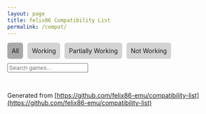 ```yaml
---
layout: page
title: felix86 Compatibility List
permalink: /compat/
---
```


<html lang="en">
<head>
  <meta charset="UTF-8" />
  <meta name="viewport" content="width=device-width, initial-scale=1.0"/>
  <style>
    .tabs { display: flex; gap: 10px; margin-bottom: 10px; }
    .tab { cursor: pointer; padding: 10px; background: lightgray; border-radius: 5px; }
    .tab.active { background: darkgray; }
    .search { margin-bottom: 10px; }
    .game-list { display: flex; flex-wrap: wrap; gap: 10px; }
    .game { border: 1px solid #ccc; padding: 10px; border-radius: 5px; width: 200px; text-align: center; transition: transform 0.2s ease-in-out, box-shadow 0.2s ease-in-out; }
    .game:hover { transform: scale(1.05); box-shadow: 0 0 15px rgba(0,0,0,0.3); }
    .game img { width: 100%; height: 150px; object-fit: contain; border-radius: 5px; }
    .status { font-weight: bold; }
    .green { color: green; }
    .yellow { color: orange; }
    .red { color: red; }
    .pagination { margin-top: 20px; display: flex; gap: 5px; flex-wrap: wrap; }
    .pagination button { padding: 5px 10px; border: none; background: lightgray; border-radius: 5px; cursor: pointer; }
    .pagination button.active { background: darkgray; color: white; }
  </style>
</head>
<body>
  <div class="tabs">
    <div class="tab active" onclick="filterCategory('all', this)">All</div>
    <div class="tab" onclick="filterCategory('working', this)">Working</div>
    <div class="tab" onclick="filterCategory('partial', this)">Partially Working</div>
    <div class="tab" onclick="filterCategory('not-working', this)">Not Working</div>
  </div>

  <input class="search" type="text" placeholder="Search games..." onkeyup="applyFilters()">

  <div class="game-list" id="games"></div>
  <div class="pagination" id="pagination"></div>

  <div id="all-games" style="display: none">

<div class="game" data-category="working"><img loading="lazy" src="https://github.com/user-attachments/assets/894394b6-6b0b-4593-8d0c-b718ada7fc1c" alt="Kerbal Space Program" width="100%"><p><a href="https://github.com/felix86-emu/compatibility-list/issues/94">Kerbal Space Program</a></p><p class="status green">Working</p></div>
<div class="game" data-category="working"><img loading="lazy" src="https://github.com/user-attachments/assets/fe34538d-7cb4-40a5-bbd5-f6c4fadd8925" alt="Hades" width="100%"><p><a href="https://github.com/felix86-emu/compatibility-list/issues/93">Hades</a></p><p class="status green">Working</p></div>
<div class="game" data-category="working"><img loading="lazy" src="https://github.com/user-attachments/assets/cf72eab2-96d8-4941-921d-0cfa2aa74a5e" alt="Lethal Company" width="100%"><p><a href="https://github.com/felix86-emu/compatibility-list/issues/92">Lethal Company</a></p><p class="status green">Working</p></div>
<div class="game" data-category="working"><img loading="lazy" src="https://github.com/user-attachments/assets/4473ae8d-43f9-4a10-8f73-fefbe4705dd3" alt="Touhou 16 - Hidden Star in Four Seasons" width="100%"><p><a href="https://github.com/felix86-emu/compatibility-list/issues/91">Touhou 16 - Hidden Star in Four Seasons</a></p><p class="status green">Working</p></div>
<div class="game" data-category="working"><img loading="lazy" src="https://github.com/user-attachments/assets/6dbadc73-ae27-43c6-8d06-e5433a855aee" alt="Transport Fever" width="100%"><p><a href="https://github.com/felix86-emu/compatibility-list/issues/90">Transport Fever</a></p><p class="status green">Working</p></div>
<div class="game" data-category="partial"><img loading="lazy" src="https://github.com/user-attachments/assets/4167a8d5-3d8d-40d0-b092-8b45bf1f3bd3" alt="Assassin's Creed" width="100%"><p><a href="https://github.com/felix86-emu/compatibility-list/issues/89">Assassin's Creed</a></p><p class="status yellow">Partially Working</p></div>
<div class="game" data-category="working"><img loading="lazy" src="https://github.com/user-attachments/assets/b25798b7-d262-423b-b65f-1a98f88d72a1" alt="DOOM 3" width="100%"><p><a href="https://github.com/felix86-emu/compatibility-list/issues/88">DOOM 3</a></p><p class="status green">Working</p></div>
<div class="game" data-category="working"><img loading="lazy" src="https://github.com/user-attachments/assets/ddf97435-6fce-4cb4-866f-7f35b1e1e3bf" alt="Hitman: Blood Money" width="100%"><p><a href="https://github.com/felix86-emu/compatibility-list/issues/87">Hitman: Blood Money</a></p><p class="status green">Working</p></div>
<div class="game" data-category="working"><img loading="lazy" src="https://github.com/user-attachments/assets/f1c6d5ef-daba-4b8d-8bd6-84e9dfcd1044" alt="Hollow Knight: Silksong" width="100%"><p><a href="https://github.com/felix86-emu/compatibility-list/issues/86">Hollow Knight: Silksong</a></p><p class="status green">Working</p></div>
<div class="game" data-category="working"><img loading="lazy" src="https://github.com/user-attachments/assets/56c22612-7253-4f48-b399-3d93ed5c9cf4" alt="Thief Gold" width="100%"><p><a href="https://github.com/felix86-emu/compatibility-list/issues/85">Thief Gold</a></p><p class="status green">Working</p></div>
<div class="game" data-category="not-working"><img loading="lazy" src="{{ site.baseurl }}/images/felixNoThoughts.png" alt="Heroes of Might and Magic 3" width="100%"><p><a href="https://github.com/felix86-emu/compatibility-list/issues/84">Heroes of Might and Magic 3</a></p><p class="status red">Not Working</p></div>
<div class="game" data-category="working"><img loading="lazy" src="https://github.com/user-attachments/assets/aaa0b06b-0cd8-4b04-a44c-24276d7671bc" alt="Sleeping Dogs: Definitive Edition" width="100%"><p><a href="https://github.com/felix86-emu/compatibility-list/issues/83">Sleeping Dogs: Definitive Edition</a></p><p class="status green">Working</p></div>
<div class="game" data-category="working"><img loading="lazy" src="https://github.com/user-attachments/assets/8ea9db53-19d5-485f-8257-1613b3c31d21" alt="Warhammer 40,000: Rites of War" width="100%"><p><a href="https://github.com/felix86-emu/compatibility-list/issues/82">Warhammer 40,000: Rites of War</a></p><p class="status green">Working</p></div>
<div class="game" data-category="working"><img loading="lazy" src="https://github.com/user-attachments/assets/42ceafc9-ed80-4c7a-ab0d-46715a4d25fa" alt="Super Meat Boy" width="100%"><p><a href="https://github.com/felix86-emu/compatibility-list/issues/81">Super Meat Boy</a></p><p class="status green">Working</p></div>
<div class="game" data-category="working"><img loading="lazy" src="https://github.com/user-attachments/assets/deea2466-0bc8-434f-a76b-40498fe74eca" alt="RollerCoaster Tycoon: Deluxe" width="100%"><p><a href="https://github.com/felix86-emu/compatibility-list/issues/80">RollerCoaster Tycoon: Deluxe</a></p><p class="status green">Working</p></div>
<div class="game" data-category="working"><img loading="lazy" src="https://github.com/user-attachments/assets/306649e2-9fea-4c0a-aff3-3846596c92fe" alt="Counter-Strike: Source" width="100%"><p><a href="https://github.com/felix86-emu/compatibility-list/issues/79">Counter-Strike: Source</a></p><p class="status green">Working</p></div>
<div class="game" data-category="not-working"><img loading="lazy" src="{{ site.baseurl }}/images/felixNoThoughts.png" alt="Far Cry 2: Fortune's Edition" width="100%"><p><a href="https://github.com/felix86-emu/compatibility-list/issues/78">Far Cry 2: Fortune's Edition</a></p><p class="status red">Not Working</p></div>
<div class="game" data-category="partial"><img loading="lazy" src="https://github.com/user-attachments/assets/c132f0c2-fe70-4ddf-88e1-4855c4433c3f" alt="Far Cry" width="100%"><p><a href="https://github.com/felix86-emu/compatibility-list/issues/77">Far Cry</a></p><p class="status yellow">Partially Working</p></div>
<div class="game" data-category="working"><img loading="lazy" src="https://github.com/user-attachments/assets/8c52f3f4-dce0-427e-a667-46745a28aaa8" alt="Faster Than Light: Advanced Edition" width="100%"><p><a href="https://github.com/felix86-emu/compatibility-list/issues/76">Faster Than Light: Advanced Edition</a></p><p class="status green">Working</p></div>
<div class="game" data-category="working"><img loading="lazy" src="https://github.com/user-attachments/assets/a0d7a3bb-f593-4ca5-ae12-f99c8d96768e" alt="Mini Metro" width="100%"><p><a href="https://github.com/felix86-emu/compatibility-list/issues/75">Mini Metro</a></p><p class="status green">Working</p></div>
<div class="game" data-category="working"><img loading="lazy" src="https://github.com/user-attachments/assets/6b156cfa-016c-4e56-baa5-46cb459f79c3" alt="Fallout 2" width="100%"><p><a href="https://github.com/felix86-emu/compatibility-list/issues/74">Fallout 2</a></p><p class="status green">Working</p></div>
<div class="game" data-category="working"><img loading="lazy" src="https://github.com/user-attachments/assets/9051f0d7-eec5-4cbb-bcbf-cd17f24d523a" alt="Enter The Gungeon" width="100%"><p><a href="https://github.com/felix86-emu/compatibility-list/issues/73">Enter The Gungeon</a></p><p class="status green">Working</p></div>
<div class="game" data-category="working"><img loading="lazy" src="https://github.com/user-attachments/assets/957ad937-aa50-48a5-b204-c6b1c5e76c75" alt="Trackmania Nations Forever" width="100%"><p><a href="https://github.com/felix86-emu/compatibility-list/issues/72">Trackmania Nations Forever</a></p><p class="status green">Working</p></div>
<div class="game" data-category="not-working"><img loading="lazy" src="https://github.com/user-attachments/assets/105068ed-3877-4aa2-b2af-1721e721c5b6" alt="SOMA" width="100%"><p><a href="https://github.com/felix86-emu/compatibility-list/issues/71">SOMA</a></p><p class="status red">Not Working</p></div>
<div class="game" data-category="working"><img loading="lazy" src="https://github.com/user-attachments/assets/eef8c579-4a1a-488c-b275-c57602862914" alt="SteamWorld Dig 2" width="100%"><p><a href="https://github.com/felix86-emu/compatibility-list/issues/70">SteamWorld Dig 2</a></p><p class="status green">Working</p></div>
<div class="game" data-category="working"><img loading="lazy" src="https://github.com/user-attachments/assets/0556cd8f-d519-42d4-a73b-c0b98c313b49" alt="SteamWorld Dig" width="100%"><p><a href="https://github.com/felix86-emu/compatibility-list/issues/69">SteamWorld Dig</a></p><p class="status green">Working</p></div>
<div class="game" data-category="working"><img loading="lazy" src="https://github.com/user-attachments/assets/b6548c60-df6a-4551-9d6e-33d8cdbb2146" alt="TUNIC" width="100%"><p><a href="https://github.com/felix86-emu/compatibility-list/issues/68">TUNIC</a></p><p class="status green">Working</p></div>
<div class="game" data-category="working"><img loading="lazy" src="https://github.com/user-attachments/assets/feb3d986-64e8-466b-b7ef-00742372975f" alt="MiSide (Demo)" width="100%"><p><a href="https://github.com/felix86-emu/compatibility-list/issues/67">MiSide (Demo)</a></p><p class="status green">Working</p></div>
<div class="game" data-category="partial"><img loading="lazy" src="https://github.com/user-attachments/assets/5ddcfab8-bf16-40ef-820d-bf4ee61c2700" alt="Max Payne 2" width="100%"><p><a href="https://github.com/felix86-emu/compatibility-list/issues/66">Max Payne 2</a></p><p class="status yellow">Partially Working</p></div>
<div class="game" data-category="partial"><img loading="lazy" src="https://github.com/user-attachments/assets/f5cc7f1a-5f3c-4f09-9b1f-a21c0c5a68b6" alt="Max Payne" width="100%"><p><a href="https://github.com/felix86-emu/compatibility-list/issues/65">Max Payne</a></p><p class="status yellow">Partially Working</p></div>
<div class="game" data-category="working"><img loading="lazy" src="https://github.com/user-attachments/assets/0e292c79-41ec-4357-bf0a-156b03476fd4" alt="FEZ" width="100%"><p><a href="https://github.com/felix86-emu/compatibility-list/issues/64">FEZ</a></p><p class="status green">Working</p></div>
<div class="game" data-category="working"><img loading="lazy" src="https://github.com/user-attachments/assets/8237f31e-5b68-400a-a565-d80e9c352c7e" alt="Baldur's Gate II: Enhanced Edition" width="100%"><p><a href="https://github.com/felix86-emu/compatibility-list/issues/63">Baldur's Gate II: Enhanced Edition</a></p><p class="status green">Working</p></div>
<div class="game" data-category="working"><img loading="lazy" src="https://github.com/user-attachments/assets/673f7068-4efb-408a-b946-b76a61ddf418" alt="Baldur's Gate: Enhanced Edition" width="100%"><p><a href="https://github.com/felix86-emu/compatibility-list/issues/62">Baldur's Gate: Enhanced Edition</a></p><p class="status green">Working</p></div>
<div class="game" data-category="working"><img loading="lazy" src="https://github.com/user-attachments/assets/871f7e43-0c4e-4b6d-b7f5-1b344b484be8" alt="Dwarf Fortress" width="100%"><p><a href="https://github.com/felix86-emu/compatibility-list/issues/61">Dwarf Fortress</a></p><p class="status green">Working</p></div>
<div class="game" data-category="not-working"><img loading="lazy" src="https://github.com/user-attachments/assets/bb7cc63b-58c7-4f50-95c0-db2e3df58c63" alt="SpongeBob SquarePants: Battle for Bikini Bottom - Rehydrated" width="100%"><p><a href="https://github.com/felix86-emu/compatibility-list/issues/60">SpongeBob SquarePants: Battle for Bikini Bottom - Rehydrated</a></p><p class="status red">Not Working</p></div>
<div class="game" data-category="not-working"><img loading="lazy" src="https://github.com/user-attachments/assets/c13821a7-4047-4101-abb8-6a9a18880761" alt="DOOM (2016)" width="100%"><p><a href="https://github.com/felix86-emu/compatibility-list/issues/59">DOOM (2016)</a></p><p class="status red">Not Working</p></div>
<div class="game" data-category="working"><img loading="lazy" src="https://github.com/user-attachments/assets/92170a81-1576-4b7f-b4ee-c611920a8daa" alt="Europa Universalis IV" width="100%"><p><a href="https://github.com/felix86-emu/compatibility-list/issues/58">Europa Universalis IV</a></p><p class="status green">Working</p></div>
<div class="game" data-category="working"><img loading="lazy" src="https://github.com/user-attachments/assets/b3005874-bd78-4166-a5f5-b79365deda8a" alt="Factorio Demo" width="100%"><p><a href="https://github.com/felix86-emu/compatibility-list/issues/57">Factorio Demo</a></p><p class="status green">Working</p></div>
<div class="game" data-category="partial"><img loading="lazy" src="https://github.com/user-attachments/assets/b79e31ac-f8c2-4bef-af3a-0ea42e596cd1" alt="Witcher 3" width="100%"><p><a href="https://github.com/felix86-emu/compatibility-list/issues/56">Witcher 3</a></p><p class="status yellow">Partially Working</p></div>
<div class="game" data-category="working"><img loading="lazy" src="https://github.com/user-attachments/assets/9d5ec40f-75ac-483c-9892-ceab9f881096" alt="Crysis" width="100%"><p><a href="https://github.com/felix86-emu/compatibility-list/issues/55">Crysis</a></p><p class="status green">Working</p></div>
<div class="game" data-category="partial"><img loading="lazy" src="https://github.com/user-attachments/assets/a9ad7303-3aed-43db-9e50-1a07066172d4" alt="Psychonauts 2" width="100%"><p><a href="https://github.com/felix86-emu/compatibility-list/issues/54">Psychonauts 2</a></p><p class="status yellow">Partially Working</p></div>
<div class="game" data-category="partial"><img loading="lazy" src="https://github.com/user-attachments/assets/dd7f4939-06f3-4368-85a1-f12105703660" alt="Witcher 2" width="100%"><p><a href="https://github.com/felix86-emu/compatibility-list/issues/53">Witcher 2</a></p><p class="status yellow">Partially Working</p></div>
<div class="game" data-category="not-working"><img loading="lazy" src="{{ site.baseurl }}/images/felixNoThoughts.png" alt="Among Us" width="100%"><p><a href="https://github.com/felix86-emu/compatibility-list/issues/52">Among Us</a></p><p class="status red">Not Working</p></div>
<div class="game" data-category="partial"><img loading="lazy" src="https://github.com/user-attachments/assets/342d233e-821e-4be3-afa7-b7b0a5dc7993" alt="Deltarune Demo" width="100%"><p><a href="https://github.com/felix86-emu/compatibility-list/issues/51">Deltarune Demo</a></p><p class="status yellow">Partially Working</p></div>
<div class="game" data-category="working"><img loading="lazy" src="https://github.com/user-attachments/assets/e449e5b0-5e32-4185-8410-3b3abd388389" alt="Doki Doki Literature Club" width="100%"><p><a href="https://github.com/felix86-emu/compatibility-list/issues/50">Doki Doki Literature Club</a></p><p class="status green">Working</p></div>
<div class="game" data-category="working"><img loading="lazy" src="https://github.com/user-attachments/assets/f83f622e-8e94-41ee-9049-0894db0fd70c" alt="2048" width="100%"><p><a href="https://github.com/felix86-emu/compatibility-list/issues/49">2048</a></p><p class="status green">Working</p></div>
<div class="game" data-category="working"><img loading="lazy" src="https://github.com/user-attachments/assets/125217ea-166c-4cbc-ad9d-33a642df8d78" alt="Friday Night Funkin' (Windows)" width="100%"><p><a href="https://github.com/felix86-emu/compatibility-list/issues/48">Friday Night Funkin' (Windows)</a></p><p class="status green">Working</p></div>
<div class="game" data-category="working"><img loading="lazy" src="https://github.com/user-attachments/assets/ba440d24-435f-49f8-88d7-c3cda73f7cec" alt="Sid Meier’s Civilization VI" width="100%"><p><a href="https://github.com/felix86-emu/compatibility-list/issues/47">Sid Meier’s Civilization VI</a></p><p class="status green">Working</p></div>
<div class="game" data-category="working"><img loading="lazy" src="https://github.com/user-attachments/assets/a7d84731-5960-4a8f-a4e0-7d2331389c25" alt="Hollow Knight" width="100%"><p><a href="https://github.com/felix86-emu/compatibility-list/issues/46">Hollow Knight</a></p><p class="status green">Working</p></div>
<div class="game" data-category="not-working"><img loading="lazy" src="{{ site.baseurl }}/images/felixNoThoughts.png" alt="A Hat In Time (Windows)" width="100%"><p><a href="https://github.com/felix86-emu/compatibility-list/issues/45">A Hat In Time (Windows)</a></p><p class="status red">Not Working</p></div>
<div class="game" data-category="partial"><img loading="lazy" src="https://github.com/user-attachments/assets/c6e1aa3d-ca8e-48f0-a24d-cc5f5d7e779e" alt="Half-Life" width="100%"><p><a href="https://github.com/felix86-emu/compatibility-list/issues/44">Half-Life</a></p><p class="status yellow">Partially Working</p></div>
<div class="game" data-category="working"><img loading="lazy" src="https://github.com/user-attachments/assets/78668ac1-f746-460e-ad5e-92c5ff2fdf0e" alt="Counter Strike" width="100%"><p><a href="https://github.com/felix86-emu/compatibility-list/issues/43">Counter Strike</a></p><p class="status green">Working</p></div>
<div class="game" data-category="partial"><img loading="lazy" src="https://github.com/user-attachments/assets/accb8410-b658-43e7-b23e-29b36c5d3760" alt="LIMBO" width="100%"><p><a href="https://github.com/felix86-emu/compatibility-list/issues/42">LIMBO</a></p><p class="status yellow">Partially Working</p></div>
<div class="game" data-category="working"><img loading="lazy" src="https://github.com/user-attachments/assets/0e61ccbf-e048-47df-a047-71011527e995" alt="Portal 2" width="100%"><p><a href="https://github.com/felix86-emu/compatibility-list/issues/41">Portal 2</a></p><p class="status green">Working</p></div>
<div class="game" data-category="not-working"><img loading="lazy" src="{{ site.baseurl }}/images/felixNoThoughts.png" alt="Volley Pals" width="100%"><p><a href="https://github.com/felix86-emu/compatibility-list/issues/40">Volley Pals</a></p><p class="status red">Not Working</p></div>
<div class="game" data-category="not-working"><img loading="lazy" src="https://github.com/user-attachments/assets/0ce543b7-7395-4425-9e1c-ff7e79f1ae76" alt="Bridge Constructor Portal" width="100%"><p><a href="https://github.com/felix86-emu/compatibility-list/issues/39">Bridge Constructor Portal</a></p><p class="status red">Not Working</p></div>
<div class="game" data-category="working"><img loading="lazy" src="https://github.com/user-attachments/assets/6e08c31e-8ea9-493d-b9a2-9edc915bf496" alt="140" width="100%"><p><a href="https://github.com/felix86-emu/compatibility-list/issues/38">140</a></p><p class="status green">Working</p></div>
<div class="game" data-category="not-working"><img loading="lazy" src="https://github.com/user-attachments/assets/fcd7216f-3fb4-4d90-ae75-13dc7d44b1db" alt="Death Trash (Demo)" width="100%"><p><a href="https://github.com/felix86-emu/compatibility-list/issues/37">Death Trash (Demo)</a></p><p class="status red">Not Working</p></div>
<div class="game" data-category="working"><img loading="lazy" src="https://github.com/user-attachments/assets/a444dd76-5f6b-469f-a96f-c663fa9d7b94" alt="Bzzzt (Demo)" width="100%"><p><a href="https://github.com/felix86-emu/compatibility-list/issues/36">Bzzzt (Demo)</a></p><p class="status green">Working</p></div>
<div class="game" data-category="working"><img loading="lazy" src="https://github.com/user-attachments/assets/dcf8c773-94ac-4a6a-9593-a462fe8cf465" alt="Shogun Showdown: Prologue" width="100%"><p><a href="https://github.com/felix86-emu/compatibility-list/issues/35">Shogun Showdown: Prologue</a></p><p class="status green">Working</p></div>
<div class="game" data-category="working"><img loading="lazy" src="https://github.com/user-attachments/assets/3f9c73b6-6d6a-4eae-b722-edde2399e2c9" alt="Stardew Valley" width="100%"><p><a href="https://github.com/felix86-emu/compatibility-list/issues/34">Stardew Valley</a></p><p class="status green">Working</p></div>
<div class="game" data-category="not-working"><img loading="lazy" src="{{ site.baseurl }}/images/felixNoThoughts.png" alt="Hotline Miami" width="100%"><p><a href="https://github.com/felix86-emu/compatibility-list/issues/33">Hotline Miami</a></p><p class="status red">Not Working</p></div>
<div class="game" data-category="working"><img loading="lazy" src="https://github.com/user-attachments/assets/b8bfd158-6593-496a-90fa-f0a86143ca41" alt="Psychonauts" width="100%"><p><a href="https://github.com/felix86-emu/compatibility-list/issues/32">Psychonauts</a></p><p class="status green">Working</p></div>
<div class="game" data-category="not-working"><img loading="lazy" src="{{ site.baseurl }}/images/felixNoThoughts.png" alt="Amnesia: The Dark Descent" width="100%"><p><a href="https://github.com/felix86-emu/compatibility-list/issues/31">Amnesia: The Dark Descent</a></p><p class="status red">Not Working</p></div>
<div class="game" data-category="working"><img loading="lazy" src="https://github.com/user-attachments/assets/e7f19b61-2d7c-49ab-b301-ba6b96df2eb0" alt="Worms W.M.D." width="100%"><p><a href="https://github.com/felix86-emu/compatibility-list/issues/30">Worms W.M.D.</a></p><p class="status green">Working</p></div>
<div class="game" data-category="working"><img loading="lazy" src="https://github.com/user-attachments/assets/64a3bdcf-6e3b-446d-87e7-b4cb2d6a4a70" alt="Turok" width="100%"><p><a href="https://github.com/felix86-emu/compatibility-list/issues/29">Turok</a></p><p class="status green">Working</p></div>
<div class="game" data-category="working"><img loading="lazy" src="https://github.com/user-attachments/assets/54e4f6d1-46e6-413d-815c-b89970ae5654" alt="5D Chess With Multiverse Time Travel" width="100%"><p><a href="https://github.com/felix86-emu/compatibility-list/issues/28">5D Chess With Multiverse Time Travel</a></p><p class="status green">Working</p></div>
<div class="game" data-category="working"><img loading="lazy" src="https://github.com/user-attachments/assets/d5a56dbc-aa1a-4af6-860c-5c3a6536318b" alt="Undertale" width="100%"><p><a href="https://github.com/felix86-emu/compatibility-list/issues/27">Undertale</a></p><p class="status green">Working</p></div>
<div class="game" data-category="not-working"><img loading="lazy" src="https://github.com/user-attachments/assets/859bc9fa-0a37-4083-8e74-cb61d199e89e" alt="Portal" width="100%"><p><a href="https://github.com/felix86-emu/compatibility-list/issues/26">Portal</a></p><p class="status red">Not Working</p></div>
<div class="game" data-category="working"><img loading="lazy" src="https://github.com/user-attachments/assets/8d89370b-477f-4d1d-ab41-ab75f4562c1a" alt="Pizza Tower (Windows)" width="100%"><p><a href="https://github.com/felix86-emu/compatibility-list/issues/25">Pizza Tower (Windows)</a></p><p class="status green">Working</p></div>
<div class="game" data-category="partial"><img loading="lazy" src="https://github.com/user-attachments/assets/a087025a-05a9-4a53-b924-185d62311313" alt="World of Goo 2" width="100%"><p><a href="https://github.com/felix86-emu/compatibility-list/issues/24">World of Goo 2</a></p><p class="status yellow">Partially Working</p></div>
<div class="game" data-category="working"><img loading="lazy" src="https://github.com/user-attachments/assets/f6ce84ae-44e3-4191-9b42-4af3e07666fc" alt="Shovel Knight: Specter of Torment" width="100%"><p><a href="https://github.com/felix86-emu/compatibility-list/issues/23">Shovel Knight: Specter of Torment</a></p><p class="status green">Working</p></div>
<div class="game" data-category="not-working"><img loading="lazy" src="{{ site.baseurl }}/images/felixNoThoughts.png" alt="Terraria" width="100%"><p><a href="https://github.com/felix86-emu/compatibility-list/issues/22">Terraria</a></p><p class="status red">Not Working</p></div>
<div class="game" data-category="working"><img loading="lazy" src="https://github.com/user-attachments/assets/2f774381-0efc-4bbe-8374-571cf880e49e" alt="Solitaire (Windows)" width="100%"><p><a href="https://github.com/felix86-emu/compatibility-list/issues/21">Solitaire (Windows)</a></p><p class="status green">Working</p></div>
<div class="game" data-category="working"><img loading="lazy" src="https://github.com/user-attachments/assets/c6d4418e-20ee-491f-8262-e3c339a81d36" alt="SuperTux" width="100%"><p><a href="https://github.com/felix86-emu/compatibility-list/issues/20">SuperTux</a></p><p class="status green">Working</p></div>
<div class="game" data-category="partial"><img loading="lazy" src="https://github.com/user-attachments/assets/c1f49fd0-a12a-4584-b5df-089e9e57a7f6" alt="Absolute Drift" width="100%"><p><a href="https://github.com/felix86-emu/compatibility-list/issues/19">Absolute Drift</a></p><p class="status yellow">Partially Working</p></div>
<div class="game" data-category="partial"><img loading="lazy" src="https://github.com/user-attachments/assets/9344500c-eaf2-494a-bc78-367d4ac078d2" alt="Rogue Legacy" width="100%"><p><a href="https://github.com/felix86-emu/compatibility-list/issues/18">Rogue Legacy</a></p><p class="status yellow">Partially Working</p></div>
<div class="game" data-category="working"><img loading="lazy" src="https://github.com/user-attachments/assets/d5e84a9a-8616-44a1-a29e-e630ee36b314" alt="60 Seconds" width="100%"><p><a href="https://github.com/felix86-emu/compatibility-list/issues/17">60 Seconds</a></p><p class="status green">Working</p></div>
<div class="game" data-category="working"><img loading="lazy" src="https://github.com/user-attachments/assets/f49cdb0e-c0ab-4637-b3e9-a7cf00a31f2f" alt="Baba Is You" width="100%"><p><a href="https://github.com/felix86-emu/compatibility-list/issues/16">Baba Is You</a></p><p class="status green">Working</p></div>
<div class="game" data-category="not-working"><img loading="lazy" src="{{ site.baseurl }}/images/felixNoThoughts.png" alt="Doom 64" width="100%"><p><a href="https://github.com/felix86-emu/compatibility-list/issues/15">Doom 64</a></p><p class="status red">Not Working</p></div>
<div class="game" data-category="working"><img loading="lazy" src="https://github.com/user-attachments/assets/e263df13-15ab-4684-9f60-73c01b2777bb" alt="Outlast" width="100%"><p><a href="https://github.com/felix86-emu/compatibility-list/issues/14">Outlast</a></p><p class="status green">Working</p></div>
<div class="game" data-category="working"><img loading="lazy" src="https://github.com/user-attachments/assets/76aa91d7-3ac1-4a3a-8bb3-79c301d5e790" alt="Cuphead" width="100%"><p><a href="https://github.com/felix86-emu/compatibility-list/issues/13">Cuphead</a></p><p class="status green">Working</p></div>
<div class="game" data-category="working"><img loading="lazy" src="https://github.com/user-attachments/assets/73df69d9-1a06-46c6-ba75-503366151830" alt="Untitled Goose Game" width="100%"><p><a href="https://github.com/felix86-emu/compatibility-list/issues/12">Untitled Goose Game</a></p><p class="status green">Working</p></div>
<div class="game" data-category="working"><img loading="lazy" src="https://github.com/user-attachments/assets/57ce4cc1-00d0-4a61-9b1e-6c0c4da6d965" alt="Hotline Miami 2: Wrong Number" width="100%"><p><a href="https://github.com/felix86-emu/compatibility-list/issues/11">Hotline Miami 2: Wrong Number</a></p><p class="status green">Working</p></div>
<div class="game" data-category="working"><img loading="lazy" src="https://github.com/user-attachments/assets/35bfab4e-3179-4c4b-9ceb-a0bcdc33aa95" alt="The Binding of Isaac: Rebirth" width="100%"><p><a href="https://github.com/felix86-emu/compatibility-list/issues/10">The Binding of Isaac: Rebirth</a></p><p class="status green">Working</p></div>
<div class="game" data-category="not-working"><img loading="lazy" src="{{ site.baseurl }}/images/felixNoThoughts.png" alt="Papers, Please" width="100%"><p><a href="https://github.com/felix86-emu/compatibility-list/issues/9">Papers, Please</a></p><p class="status red">Not Working</p></div>
<div class="game" data-category="working"><img loading="lazy" src="https://github.com/user-attachments/assets/31a3549f-bc95-466d-9835-8c23edfc59f4" alt="Don't Starve" width="100%"><p><a href="https://github.com/felix86-emu/compatibility-list/issues/8">Don't Starve</a></p><p class="status green">Working</p></div>
<div class="game" data-category="working"><img loading="lazy" src="https://github.com/user-attachments/assets/b64a3add-9848-45b5-99c0-70c5b00d80a6" alt="Dimension Tripper Neptune: TOP NEP" width="100%"><p><a href="https://github.com/felix86-emu/compatibility-list/issues/7">Dimension Tripper Neptune: TOP NEP</a></p><p class="status green">Working</p></div>
<div class="game" data-category="working"><img loading="lazy" src="https://github.com/user-attachments/assets/ce5c5813-977f-4f43-a371-add71944800d" alt="World of Goo" width="100%"><p><a href="https://github.com/felix86-emu/compatibility-list/issues/6">World of Goo</a></p><p class="status green">Working</p></div>
<div class="game" data-category="working"><img loading="lazy" src="https://github.com/user-attachments/assets/288b24a4-fe91-4309-8bc2-fd3c8a0d0a53" alt="Celeste" width="100%"><p><a href="https://github.com/felix86-emu/compatibility-list/issues/5">Celeste</a></p><p class="status green">Working</p></div>
<div class="game" data-category="working"><img loading="lazy" src="https://github.com/user-attachments/assets/28f85114-5a77-4afe-99bf-64bdf2aa0d6d" alt="openarena" width="100%"><p><a href="https://github.com/felix86-emu/compatibility-list/issues/4">openarena</a></p><p class="status green">Working</p></div>
<div class="game" data-category="working"><img loading="lazy" src="https://github.com/user-attachments/assets/13bbd99a-3b53-46bf-84e1-c854e664f315" alt="SuperTuxKart" width="100%"><p><a href="https://github.com/felix86-emu/compatibility-list/issues/3">SuperTuxKart</a></p><p class="status green">Working</p></div>
<div class="game" data-category="working"><img loading="lazy" src="https://github.com/user-attachments/assets/ae9186c3-8777-40ae-b26b-3a0461ca0b47" alt="VVVVVV" width="100%"><p><a href="https://github.com/felix86-emu/compatibility-list/issues/2">VVVVVV</a></p><p class="status green">Working</p></div>
<div class="game" data-category="working"><img loading="lazy" src="https://github.com/user-attachments/assets/47ff1b5f-4d15-45dd-8dfb-bfa512b881f7" alt="Balatro" width="100%"><p><a href="https://github.com/felix86-emu/compatibility-list/issues/1">Balatro</a></p><p class="status green">Working</p></div>


  </div>

  <script>
    const allGames = Array.from(document.querySelectorAll('#all-games .game'));
    const gameContainer = document.getElementById('games');
    const pagination = document.getElementById('pagination');
    let filteredGames = allGames;
    let currentPage = 1;
    const gamesPerPage = 9;
    let currentCategory = 'all';

    function filterCategory(category, tabElement) {
      currentCategory = category;
      currentPage = 1;
      document.querySelectorAll('.tab').forEach(tab => tab.classList.remove('active'));
      tabElement.classList.add('active');
      applyFilters();
    }

    function applyFilters() {
      const search = document.querySelector('.search').value.toLowerCase();

      filteredGames = allGames.filter(game => {
        const matchesCategory = currentCategory === 'all' || game.dataset.category === currentCategory;
        const matchesSearch = game.querySelector('p').innerText.toLowerCase().includes(search);
        return matchesCategory && matchesSearch;
      });

      currentPage = 1;

      renderGames();
      renderPagination();
    }

    function renderGames() {
      gameContainer.innerHTML = '';
      const start = (currentPage - 1) * gamesPerPage;
      const end = start + gamesPerPage;
      const gamesToShow = filteredGames.slice(start, end);
      gamesToShow.forEach(game => gameContainer.appendChild(game.cloneNode(true)));
    }

    function renderPagination() {
      pagination.innerHTML = '';
      const totalPages = Math.ceil(filteredGames.length / gamesPerPage);
      for (let i = 1; i <= totalPages; i++) {
        const btn = document.createElement('button');
        btn.textContent = i;
        btn.classList.toggle('active', i === currentPage);
        btn.onclick = () => {
          currentPage = i;
          renderGames();
          renderPagination();
        };
        pagination.appendChild(btn);
      }
    }

    window.onload = () => {
      applyFilters();
    };
  </script>
</body>
</html>

Generated from [https://github.com/felix86-emu/compatibility-list](https://github.com/felix86-emu/compatibility-list)
